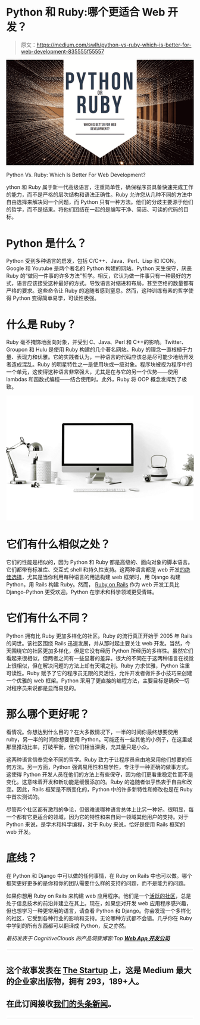# Python 和 Ruby:哪个更适合 Web 开发？

> 原文：<https://medium.com/swlh/python-vs-ruby-which-is-better-for-web-development-835555f55557>

![](img/95504b8c2be4e25480808964511165be.png)

Python Vs. Ruby: Which Is Better For Web Development?

ython 和 Ruby 属于新一代高级语言，注重简单性，确保程序员具备快速完成工作的能力，而不是严格的层次结构和语法正确性。Ruby 允许您从几种不同的方法中自由选择来解决同一个问题，而 Python 只有一种方法。他们的分歧主要源于他们的哲学，而不是结果。将他们团结在一起的是编写干净、简洁、可读的代码的目标。

# Python 是什么？

Python 受到多种语言的启发，包括 C/C++、Java、Perl、Lisp 和 ICON。Google 和 Youtube 是两个著名的 Python 构建的网站。Python 天生保守，厌恶 Ruby 的“做同一件事的许多方法”哲学。相反，它认为做一件事只有一种最好的方式，语言应该接受这种最好的方式。导致语言对缩进和布局，甚至空格的数量都有严格的要求。这些命令让 Ruby 的追随者感到窒息。然而，这种训练有素的哲学使得 Python 变得简单易学，可读性极强。

# 什么是 Ruby？

Ruby 毫不掩饰地面向对象，并受到 C、Java、Perl 和 C++的影响。Twitter、Groupon 和 Hulu 是使用 Ruby 构建的几个著名网站。Ruby 的理念一直根植于力量、表现力和优雅。它的实践者认为，一种语言的代码应该总是尽可能少地给开发者造成混乱。Ruby 的明星特性之一是使用块或一级对象。程序块被视为程序中的一个单元，这使得这种语言非常强大，尤其是在与它的另一个优势——使用 lambdas 和函数式编程——结合使用时。此外，Ruby 将 OOP 概念发挥到了极致。

![](img/d434cc6a3ccb08742491fc92a2ab98d0.png)

# 它们有什么相似之处？

它们的性能是相似的，因为 Python 和 Ruby 都是高级的、面向对象的脚本语言。它们都带有标准库、交互式 shell 和持久性支持。这两种语言都是 web 开发[的绝佳选择](https://www.cognitiveclouds.com/custom-software-development-services/web-application-development-company)，尤其是当你利用每种语言的用途构建 web 框架时，用 Django 构建 Python，用 Rails 构建 Ruby。然而， [Ruby on Rails](https://www.cognitiveclouds.com/custom-software-development-services/ruby-on-rails-development-company) 作为 web 开发工具比 Django-Python 更受欢迎。Python 在学术和科学领域更受青睐。

# 它们有什么不同？

Python 拥有比 Ruby 更加多样化的社区。Ruby 的流行真正开始于 2005 年 Rails 的问世。该社区围绕 Rails 迅速发展，并从那时起主要关注 web 开发。当然，今天围绕它的社区更加多样化，但是它没有经历 Python 所经历的多样性。虽然它们看起来很相似，但两者之间有一些显著的差异。很大的不同在于这两种语言在视觉上很相似，但在解决问题的方法上却有天壤之别。Ruby 力求优雅，Python 注重可读性。Ruby 赋予了它的程序员无限的灵活性，允许开发者做许多小技巧来创建一个优雅的 web 框架。Python 采用了更直接的编程方法，主要目标是确保一切对程序员来说都是显而易见的。

# 那么哪个更好呢？

看情况。你想达到什么目的？在大多数情况下，一半的时间你最终想要使用 ruby，另一半的时间你想要使用 Python。可能还有一些其他的小例子，在这里或那里推动比率，打破平衡，但它们相当深奥，充其量只是小众。

这两种语言信奉完全不同的哲学。Ruby 致力于让程序员自由地采用他们想要的任何方法。另一方面，Python 强调易用性和易学性，专注于一种正确的做事方式。这使得 Python 开发人员在他们的方法上有些保守，因为他们更看重稳定性而不是变化。这意味着开发和新功能是缓慢添加的。Ruby 的追随者似乎热衷于自由和改变。因此，Rails 框架是不断变化的，Python 中的许多新特性和修改也是在 Ruby 中首次测试的。

尽管两个社区都有激烈的争论，但很难说哪种语言总体上比另一种好。很明显，每一个都有它更适合的领域，因为它的特性和来自同一领域其他用户的支持。对于 Python 来说，是学术和科学编程，对于 Ruby 来说，恰好是使用 Rails 框架的 web 开发。

# 底线？

在 Python 和 Django 中可以做的任何事情，在 Ruby on Rails 中也可以做。哪个框架更好更多的是你和你的团队需要什么样的支持的问题，而不是能力的问题。

如果你想用 Ruby on Rails 来构建 web 应用程序。他们是一个[活跃的社区](https://www.datadab.com)，总是处于信息技术的前沿并建立在其上。现在，如果您对开发 web 应用程序感兴趣，但也想学习一种更常用的语言，请查看 Python 和 Django。你会发现一个多样化的社区，它受到各种行业的影响和支持。无论哪种方式都不会错。几乎你在 Ruby 中学到的所有东西都可以翻译成 Python，反之亦然。

*最初发表于 CognitiveClouds 的产品洞察博客:Top* [***Web App 开发公司***](https://www.cognitiveclouds.com/custom-software-development-services/web-application-development-company)

![](img/731acf26f5d44fdc58d99a6388fe935d.png)

## 这个故事发表在 [The Startup](https://medium.com/swlh) 上，这是 Medium 最大的企业家出版物，拥有 293，189+人。

## 在此订阅接收[我们的头条新闻](http://growthsupply.com/the-startup-newsletter/)。

![](img/731acf26f5d44fdc58d99a6388fe935d.png)